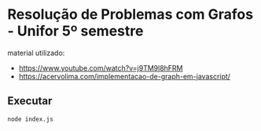 # Resolução de Problemas com Grafos - Unifor 5º semestre
material utilizado:
- https://www.youtube.com/watch?v=j9TM9l8hFRM
- https://acervolima.com/implementacao-de-graph-em-javascript/

## Executar
<code>node index.js</code>